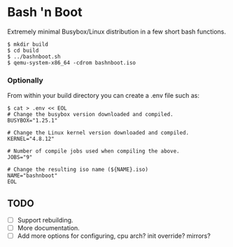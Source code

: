 # Bash 'n Boot
Extremely minimal Busybox/Linux distribution in a few short bash functions.
```
$ mkdir build
$ cd build
$ ../bashnboot.sh
$ qemu-system-x86_64 -cdrom bashnboot.iso
```

### Optionally
From within your build directory you can create a .env file such as:
```
$ cat > .env << EOL
# Change the busybox version downloaded and compiled.
BUSYBOX="1.25.1"

# Change the Linux kernel version downloaded and compiled.
KERNEL="4.8.12"

# Number of compile jobs used when compiling the above.
JOBS="9"

# Change the resulting iso name (${NAME}.iso)
NAME="bashnboot"
EOL
```
## TODO
- [ ] Support rebuilding.
- [ ] More documentation.
- [ ] Add more options for configuring, cpu arch? init override? mirrors?
